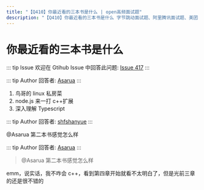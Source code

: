 ```yaml
---
title: "【Q410】你最近看的三本书是什么 | open高频面试题"
description: "【Q410】你最近看的三本书是什么 字节跳动面试题、阿里腾讯面试题、美团小米面试题。"
---
```


# 你最近看的三本书是什么

::: tip Issue
欢迎在 Gtihub Issue 中回答此问题: [Issue 417](https://github.com/shfshanyue/Daily-Question/issues/417)
:::

::: tip Author
回答者: [Asarua](https://github.com/Asarua)
:::

1. 鸟哥的 linux 私房菜
2. node.js 来一打 c++扩展
3. 深入理解 Typescript

::: tip Author
回答者: [shfshanyue](https://github.com/shfshanyue)
:::

@Asarua 第二本书感觉怎么样

::: tip Author
回答者: [Asarua](https://github.com/Asarua)
:::

> @Asarua 第二本书感觉怎么样

emm，说实话，我不咋会 c++，看到第四章开始就看不太明白了，但是光前三章的还是很不错的
